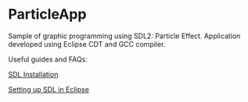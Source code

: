 # ParticleApp
Sample of graphic programming using SDL2: Particle Effect. Application developed using Eclipse CDT and GCC compiler.

Useful guides and FAQs:

[SDL Installation](https://wiki.libsdl.org/Installation)

[Setting up SDL in Eclipse](http://lazyfoo.net/SDL_tutorials/lesson01/windows/eclipse/index.php)
